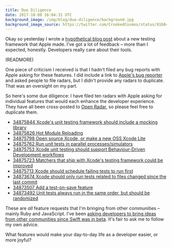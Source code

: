 ```yaml
---
title: Due Diligence
date: 2017-10-08 16:04:31 UTC
background_image: /img/blog/due-diligence/background.jpg
background_image_source: https://twitter.com/CrookedCosmos/status/916849438982852608
---
```


Okay so yesterday I wrote a [hypothetical blog post](/blog/apple-releases-jive/) about a new testing framework that Apple made. I've got a lot of feedback – more than I expected, honestly. Developers really care about their tools.

(READMORE)

One piece of criticism I received is that I hadn't filed any bug reports with Apple asking for these features. I did include a link to [Apple's bug reporter](http://bugreport.apple.com) and asked people to file radars, but I didn't provide any radars to duplicate. That was an oversight on my part.

So here's some due diligence: I have filed ten radars with Apple asking for individual features that would each enhance the developer experience. They have all been cross-posted to [Open Radar](http://www.openradar.me/), so please feel free to duplicate them.

- [34875844 Xcode's unit testing framework should include a mocking library](http://www.openradar.me/radar?id=4928269132496896)
- [34875826 Hot Module Reloading](http://www.openradar.me/radar?id=5060966442074112)
- [34875798 Open source Xcode, or make a new OSS Xcode Lite](http://www.openradar.me/radar?id=4970395111260160)
- [34875762 Run unit tests in parallel processes/simulators](http://www.openradar.me/radar?id=5011363730554880)
- [34875753 Xcode unit testing should support Behaviour-Driven Development workflows](http://www.openradar.me/radar?id=5055377615880192)
- [34875723 Matchers that ship with Xcode's testing framework could be improved](http://www.openradar.me/radar?id=6135499479580672)
- [34875713 Xcode should schedule failing tests to run first](http://www.openradar.me/radar?id=5025044409352192)
- [34873674 Xcode should only run tests related to files changed since the last commit](http://www.openradar.me/radar?id=4959620246274048)
- [34873507 Add a test-on-save feature](http://www.openradar.me/radar?id=6063405903380480)
- [34873492 Unit tests always run in the same order, but should be randomized](http://www.openradar.me/radar?id=4937505996537856)

These are _all_ feature requests that I'm bringing from other communities – mainly Ruby and JavaScript. I've been [asking developers to bring ideas from other communities since Swift was in beta](https://www.youtube.com/watch?v=LtrzZb5Jw0g). It's fair to ask me to follow my own advice.

What features would make your day-to-day life as a developer easier, or more joyful?